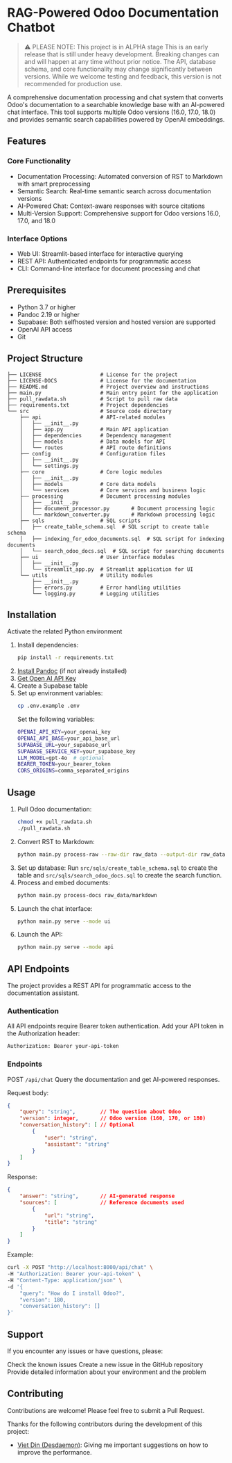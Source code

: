 # RAG-Powered Odoo Documentation Chatbot

> ⚠️ PLEASE NOTE: This project is in ALPHA stage
> This is an early release that is still under heavy development. Breaking changes can and will happen at any time without prior notice. The API, database schema, and core functionality may change significantly between versions. While we welcome testing and feedback, this version is not recommended for production use.

A comprehensive documentation processing and chat system that converts Odoo's documentation to a searchable knowledge base with an AI-powered chat interface. This tool supports multiple Odoo versions (16.0, 17.0, 18.0) and provides semantic search capabilities powered by OpenAI embeddings.

## Features

### Core Functionality

- Documentation Processing: Automated conversion of RST to Markdown with smart preprocessing
- Semantic Search: Real-time semantic search across documentation versions
- AI-Powered Chat: Context-aware responses with source citations
- Multi-Version Support: Comprehensive support for Odoo versions 16.0, 17.0, and 18.0

### Interface Options

- Web UI: Streamlit-based interface for interactive querying
- REST API: Authenticated endpoints for programmatic access
- CLI: Command-line interface for document processing and chat

## Prerequisites

- Python 3.7 or higher
- Pandoc 2.19 or higher
- Supabase: Both selfhosted version and hosted version are supported
- OpenAI API access
- Git

## Project Structure

```text
├── LICENSE                   # License for the project
├── LICENSE-DOCS              # License for the documentation
├── README.md                 # Project overview and instructions              
├── main.py                   # Main entry point for the application
├── pull_rawdata.sh           # Script to pull raw data
├── requirements.txt          # Project dependencies
└── src                       # Source code directory
    ├── api                   # API-related modules
    │   ├── __init__.py       
    │   ├── app.py            # Main API application
    │   ├── dependencies      # Dependency management
    │   ├── models            # Data models for API
    │   └── routes            # API route definitions
    ├── config                # Configuration files
    │   ├── __init__.py       
    │   └── settings.py       
    ├── core                  # Core logic modules
    │   ├── __init__.py       
    │   ├── models            # Core data models
    │   └── services          # Core services and business logic
    ├── processing            # Document processing modules
    │   ├── __init__.py       
    │   ├── document_processor.py       # Document processing logic
    │   └── markdown_converter.py       # Markdown processing logic
    ├── sqls                  # SQL scripts
    │   ├── create_table_schema.sql  # SQL script to create table schema
    │   ├── indexing_for_odoo_documents.sql  # SQL script for indexing documents
    │   └── search_odoo_docs.sql  # SQL script for searching documents
    ├── ui                    # User interface modules
    │   ├── __init__.py       
    │   └── streamlit_app.py  # Streamlit application for UI
    └── utils                 # Utility modules
        ├── __init__.py       
        ├── errors.py         # Error handling utilities
        └── logging.py        # Logging utilities
```

## Installation

Activate the related Python environment

1. Install dependencies:
    ```bash
    pip install -r requirements.txt
    ```
2. [Install Pandoc](https://pandoc.org/installing.html) (if not already installed)
3. [Get Open AI API Key](https://platform.openai.com/settings/organization/api-keys)
4. Create a Supabase table
5. Set up environment variables:
    ```bash
    cp .env.example .env
    ```
    Set the following variables:
    ```bash
    OPENAI_API_KEY=your_openai_key
    OPENAI_API_BASE=your_api_base_url
    SUPABASE_URL=your_supabase_url
    SUPABASE_SERVICE_KEY=your_supabase_key
    LLM_MODEL=gpt-4o  # optional
    BEARER_TOKEN=your_bearer_token
    CORS_ORIGINS=comma_separated_origins
    ```

## Usage

1. Pull Odoo documentation:
    ```bash
    chmod +x pull_rawdata.sh
    ./pull_rawdata.sh
    ```
2. Convert RST to Markdown:
    ```bash
    python main.py process-raw --raw-dir raw_data --output-dir raw_data/markdown
    ```
3. Set up database: Run `src/sqls/create_table_schema.sql` to create the table and `src/sqls/search_odoo_docs.sql` to create the search function.
4. Process and embed documents:
    ```bash
    python main.py process-docs raw_data/markdown
    ```
5. Launch the chat interface:
    ```bash
    python main.py serve --mode ui
    ```
6. Launch the API:
    ```bash
    python main.py serve --mode api
    ```
    
## API Endpoints

The project provides a REST API for programmatic access to the documentation assistant.

### Authentication

All API endpoints require Bearer token authentication. Add your API token in the Authorization header:
```bash
Authorization: Bearer your-api-token
```

### Endpoints

POST `/api/chat`
Query the documentation and get AI-powered responses.

Request body:
```json
{
    "query": "string",        // The question about Odoo
    "version": integer,       // Odoo version (160, 170, or 180)
    "conversation_history": [ // Optional
        {
            "user": "string",
            "assistant": "string"
        }
    ]
}
```

Response:
```json
{
    "answer": "string",       // AI-generated response
    "sources": [              // Reference documents used
        {
            "url": "string",
            "title": "string"
        }
    ]
}
```

Example:
```bash
curl -X POST "http://localhost:8000/api/chat" \
-H "Authorization: Bearer your-api-token" \
-H "Content-Type: application/json" \
-d '{
    "query": "How do I install Odoo?",
    "version": 180,
    "conversation_history": []
}'
```

## Support
If you encounter any issues or have questions, please:

Check the known issues
Create a new issue in the GitHub repository
Provide detailed information about your environment and the problem

## Contributing
Contributions are welcome! Please feel free to submit a Pull Request.

Thanks for the following contributors during the development of this project:

- [Viet Din (Desdaemon)](https://github.com/Desdaemon): Giving me important suggestions on how to improve the performance.